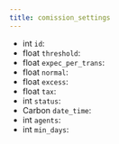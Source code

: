 ```yaml
---
title: comission_settings  
---
```


- <span class="type">int</span>  <span class="v-identifier">`id`</span>:
- <span class="type">float</span>  <span class="v-identifier">`threshold`</span>:
- <span class="type">float</span>  <span class="v-identifier">`expec_per_trans`</span>:
- <span class="type">float</span>  <span class="v-identifier">`normal`</span>:
- <span class="type">float</span>  <span class="v-identifier">`excess`</span>:
- <span class="type">float</span>  <span class="v-identifier">`tax`</span>:
- <span class="type">int</span>  <span class="v-identifier">`status`</span>:
- <span class="type">Carbon</span>  <span class="v-identifier">`date_time`</span>:
- <span class="type">int</span>  <span class="v-identifier">`agents`</span>:
- <span class="type">int</span>  <span class="v-identifier">`min_days`</span>:
